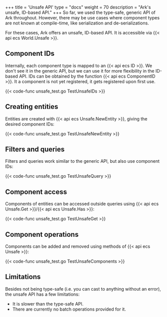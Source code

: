 +++
title = 'Unsafe API'
type = "docs"
weight = 70
description = "Ark's unsafe, ID-based API."
+++
So far, we used the type-safe, generic API of Ark throughout.
However, there may be use cases where component types are not known at compile-time,
like serialization and de-serializations.

For these cases, Ark offers an unsafe, ID-based API.
It is accessible via {{< api ecs World.Unsafe >}}.

## Component IDs

Internally, each component type is mapped to an {{< api ecs ID >}}.
We don't see it in the generic API, but we can use it for more flexibility in the ID-based API.
IDs can be obtained by the function {{< api ecs ComponentID >}}.
It a component is not yet registered, it gets registered upon first use.

{{< code-func unsafe_test.go TestUnsafeIDs >}}

## Creating entities

Entities are created with {{< api ecs Unsafe.NewEntity >}}, giving the desired component IDs:

{{< code-func unsafe_test.go TestUnsafeNewEntity >}}

## Filters and queries

Filters and queries work similar to the generic API, but also use component IDs:

{{< code-func unsafe_test.go TestUnsafeQuery >}}

## Component access

Components of entities can be accessed outside queries using {{< api ecs Unsafe.Get >}}/{{< api ecs Unsafe.Has >}}:

{{< code-func unsafe_test.go TestUnsafeGet >}}

## Component operations

Components can be added and removed using methods of {{< api ecs Unsafe >}}:

{{< code-func unsafe_test.go TestUnsafeComponents >}}

## Limitations

Besides not being type-safe (i.e. you can cast to anything without an error), the unsafe API has a few limitations:

- It is slower than the type-safe API.
- There are currently no batch operations provided for it.
